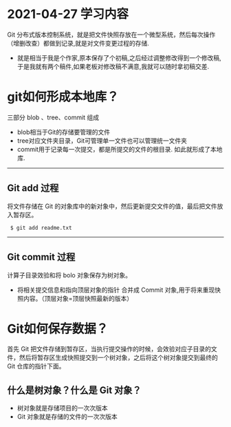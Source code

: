 ﻿# 2021-04-27 学习内容

Git 分布式版本控制系统，就是把文件快照存放在一个微型系统，然后每次操作（增删改查）都做到记录,就是对文件变更过程的存储.
* 就是相当于我是个作家,原本保存了个初稿,之后经过调整修改得到一个修改稿,于是我就有两个稿件,如果老板对修改稿不满意,我就可以随时拿初稿交差.

# git如何形成本地库？
 三部分 blob 、tree、commit 组成
 * blob相当于Git的存储要管理的文件
 * tree对应文件夹目录，Git可管理单一文件也可以管理统一文件夹
 * commit用于记录每一次提交，都是所提交的文件的根目录. 如此就形成了本地库.
***
## Git add 过程
 将文件存储在 Git 的对象库中的新对象中，然后更新提交文件的值，最后把文件放入暂存区。
```Git
 $ git add readme.txt 
```
***
## Git commit 过程

 计算子目录效验和将 bolo 对象保存为树对象。
 * 将相关提交信息和指向顶层对象的指针 合并成 Commit 对象,用于将来重现快照内容。（顶层对象=顶层快照最新的版本）

# Git如何保存数据？
 首先 Git 把文件存储到暂存区，当执行提交操作的时候，会效验对应子目录的文件，然后将暂存区生成快照提交到一个树对象，之后将这个树对象提交到最终的 Git 仓库的指针下面。
 
 ## 什么是树对象？什么是 Git 对象？
 * 树对象就是存储项目的一次次版本
 * Git 对象就是存储的文件的一次次版本
 
